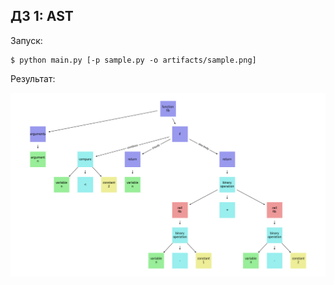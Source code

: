 ## ДЗ 1: AST

Запуск:

```shell
$ python main.py [-p sample.py -o artifacts/sample.png]
```

Результат:

![Sample AST](artifacts/sample.png)

